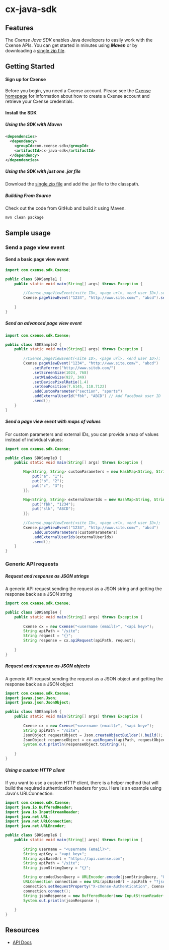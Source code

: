 # cx-java-sdk

## Features

The *Cxense Java SDK* enables Java developers to easily work with the Cxense APIs. You can get
started in minutes using ***Maven*** or by downloading a [single zip file][install-jar].

## Getting Started

#### Sign up for Cxense ####

Before you begin, you need a Cxense account. Please see the [Cxense homepage][homepage] for information
about how to create a Cxense account and retrieve your Cxense credentials.

#### Install the SDK ####

##### Using the SDK with Maven #####

```xml
<dependencies>
  <dependency>
    <groupId>com.cxense.sdk</groupId>
    <artifactId>cx-java-sdk</artifactId>
  </dependency>
</dependencies>
```
##### Using the SDK with just one .jar file #####

Download the [single zip file][install-jar] and add the .jar file to the classpath. 

##### Building From Source

Check out the code from GitHub and build it using Maven.

```
mvn clean package
```

## Sample usage

### Send a page view event

#### Send a basic page view event

```java
import com.cxense.sdk.Cxense;

public class SDKSample1 {
    public static void main(String[] args) throws Exception {
        
        //Cxense.pageViewEvent(<site ID>, <page url>, <end user ID>).send();
        Cxense.pageViewEvent("1234", "http://www.site.com/", "abcd").send();
        
    }
}
```

##### Send an advanced page view event

```java
import com.cxense.sdk.Cxense;

public class SDKSample2 {
    public static void main(String[] args) throws Exception {
        
        //Cxense.pageViewEvent(<site ID>, <page url>, <end user ID>);
        Cxense.pageViewEvent("1234", "http://www.site.com/", "abcd")
            .setReferrer("http://www.siteb.com/")
            .setScreenSize(1024, 768)
            .setWindowSize(927, 349)
            .setDevicePixelRatio(1.4)
            .setGeoPosition(7.6145, 110.7122)
            .addCustomParameter("section", "sports")
            .addExternalUserId("fbk", "ABCD") // Add FaceBook user ID
            .send();
    }
}
```

##### Send a page view event with maps of values

For custom parameters and external IDs, you can provide a map of values instead of individual values:

```java
import com.cxense.sdk.Cxense;

public class SDKSample3 {
    public static void main(String[] args) throws Exception {

        Map<String, String> customParameters = new HashMap<String, String>() {{
            put("a", "1");
            put("b", "2");
            put("c", "3");
        }};

        Map<String, String> externalUserIds = new HashMap<String, String>() {{
            put("fbk", "1234");
            put("slk", "ABCD");
        }};
        
        //Cxense.pageViewEvent(<site ID>, <page url>, <end user ID>);
        Cxense.pageViewEvent("1234", "http://www.site.com/", "abcd")
            .addCustomParameters(customParameters)
            .addExternalUserIds(externalUserIds)
            .send();
    }
}
```

### Generic API requests

##### Request and response as JSON strings

A generic API request sending the request as a JSON string and getting the response back as a JSON string 

```java
import com.cxense.sdk.Cxense;

public class SDKSample4 {
    public static void main(String[] args) throws Exception {
        
        Cxense cx = new Cxense("<username (email)>", "<api key>");
        String apiPath = "/site";
        String request = "{}";
        String response = cx.apiRequest(apiPath, request);
        
    }
}
```

##### Request and response as JSON objects

A generic API request sending the request as a JSON object and getting the response back as a JSON object 

```java
import com.cxense.sdk.Cxense;
import javax.json.Json;
import javax.json.JsonObject;

public class SDKSample5 {
    public static void main(String[] args) throws Exception {
        
        Cxense cx = new Cxense("<username (email)>", "<api key>");
        String apiPath = "/site";
        JsonObject requestObject = Json.createObjectBuilder().build();
        JsonObject responseObject = cx.apiRequest(apiPath, requestObject);
        System.out.println(responseObject.toString());
        
    }
}
```

##### Using a custom HTTP client

If you want to use a custom HTTP client, there is a helper method that will build the required authentication headers for you.
Here is an example using Java's URLConnection:

```java
import com.cxense.sdk.Cxense;
import java.io.BufferedReader;
import java.io.InputStreamReader;
import java.net.URL;
import java.net.URLConnection;
import java.net.URLEncoder;

public class SDKSample6 {
    public static void main(String[] args) throws Exception {
        
        String username = "<username (email)>";
        String apiKey = "<api key>";
        String apiBaseUrl = "https://api.cxense.com";
        String apiPath = "/site";
        String jsonStringQuery = "{}";

        String encodedJsonQuery = URLEncoder.encode(jsonStringQuery, "UTF-8");
        URLConnection connection = new URL(apiBaseUrl + apiPath + "?json=" + encodedJsonQuery).openConnection();
        connection.setRequestProperty("X-cXense-Authentication", Cxense.getHttpAuthenticationHeader(username, apiKey));
        connection.connect();
        String jsonResponse = new BufferedReader(new InputStreamReader(connection.getInputStream())).readLine();
        System.out.println(jsonResponse );
        
    }
}
```


## Resources

* [API Docs][docs-api]




[homepage]: https://www.cxense.com/
[docs-api]: https://wiki.cxense.com/display/cust/Home
[install-jar]: http://sdk.cxense.com/cx-java-sdk-1.0.0.zip
[cx-java-sdk-bom]: https://github.com/cxense/cx-java-sdk/tree/master/cx-java-sdk-bom


